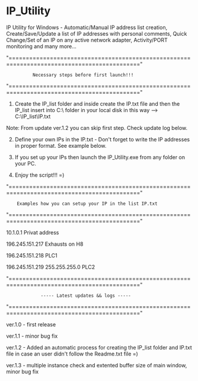 # IP_Utility
IP Utility for Windows - Automatic/Manual IP address list creation, Create/Save/Update a list of IP addresses with personal comments, Quick Change/Set of an IP on any active network adapter, Activity/PORT monitoring and many more...

"============================================================================================"

			  Necessary steps before first launch!!!
				
"============================================================================================"

1. Create the IP_list folder and inside create the IP.txt file and then the IP_list insert into C:\ folder in your local disk in this way --> C:\IP_list\IP.txt 

Note: From update ver.1.2 you can skip first step. Check update log below.

2. Define your own IPs in the IP.txt - Don't forget to write the IP addresses in proper format. See example below.

3. If you set up your IPs then launch the IP_Utility.exe from any folder on your PC.

4. Enjoy the script!!! =) 

"============================================================================================"

		Examples how you can setup your IP in the list IP.txt
		
"============================================================================================"

10.1.0.1 Privat address

196.245.151.217 Exhausts on H8

196.245.151.218 PLC1

196.245.151.219 255.255.255.0 PLC2

"============================================================================================"

		     	 ----- Latest updates && logs -----
			 
"============================================================================================"

ver.1.0 - first release 

ver.1.1 - minor bug fix

ver.1.2 - Added an automatic process for creating the IP_list folder and IP.txt file in case an user didn't follow the Readme.txt file =)

ver.1.3 - multiple instance check and extented buffer size of main window, minor bug fix

